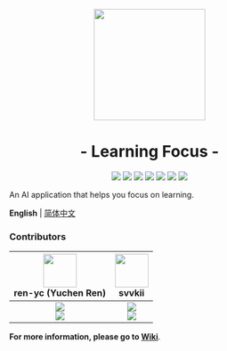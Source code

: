 <p align="center">
<img src="https://ren-yc.github.io/assets/ClassTools/LF.png" width="200">
</p>

<h1 align="center">- Learning Focus -</h1>

<p align="center">
<img src="https://github.com/class-tools/Learning-Focus/actions/workflows/gitmsg.yml/badge.svg">
<img src="https://github.com/class-tools/Learning-Focus/actions/workflows/codeql.yml/badge.svg">
<img src="https://img.shields.io/github/v/release/class-tools/Learning-Focus.svg?logo=iCloud">
<img src="https://img.shields.io/github/downloads/class-tools/Learning-Focus/total?label=GitHub%20Downloads">
<img src="https://img.shields.io/badge/support-Windows-blue?logo=Windows">
<img src="https://img.shields.io/badge/support-Linux-blue?logo=Linux">
<img src="https://img.shields.io/badge/support-Mac%20OS-blue?logo=MacOS">
</p>

An AI application that helps you focus on learning.

**English** | [简体中文](./README.zh-CN.md)

### Contributors

| <img src="https://avatars.githubusercontent.com/u/53416099?v=4" width="60px"></br> ren-yc (Yuchen Ren) | <img src="https://avatars.githubusercontent.com/u/91790283?v=4" width="60px"></br> svvkii |
| :---: | :---: |
| ![](https://shields.io/badge/Coding-green?logo=visual-studio-code&style=for-the-badge)<br>![](https://shields.io/badge/BugTester-yellow?logo=open-bug-bounty&style=for-the-badge) | ![](https://shields.io/badge/Coding-green?logo=visual-studio-code&style=for-the-badge)<br>![](https://shields.io/badge/BugTester-yellow?logo=open-bug-bounty&style=for-the-badge) |

**For more information, please go to [Wiki](https://github.com/class-tools/Learning-Focus/wiki)**.